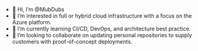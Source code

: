 - 👋 Hi, I’m @MubDubs
- 👀 I’m interested in full or hybrid cloud infrastructure with a focus on the Azure platform.
- 🌱 I’m currently learning CI/CD, DevOps, and architecture best practice.
- 💞️ I’m looking to collaborate on updating personal repositories to supply customers with proof-of-concept deployments.

<!---
MubDubs/MubDubs is a ✨ special ✨ repository because its `README.md` (this file) appears on your GitHub profile.
You can click the Preview link to take a look at your changes.
--->
